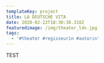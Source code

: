 ```yaml
---
templateKey: project
title: LA DEUTSCHE VITA
date: 2020-02-22T18:30:38.318Z
featuredimage: /img/theater_ldv.jpg
tags:
  - '#theater #regisseurin #autorin'
---
```

TEST
